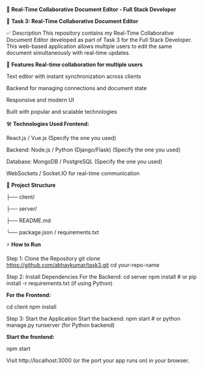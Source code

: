 📝 **Real-Time Collaborative Document Editor - Full Stack Developer**

📌 **Task 3: Real-Time Collaborative Document Editor**

✅ Description This repository contains my Real-Time Collaborative Document Editor developed as part of Task 3 for the Full Stack Developer. This web-based application allows multiple users to edit the same document simultaneously with real-time updates.

🚀 **Features Real-time collaboration for multiple users**

Text editor with instant synchronization across clients

Backend for managing connections and document state

Responsive and modern UI

Built with popular and scalable technologies

🛠️ **Technologies Used Frontend:** 


React.js / Vue.js (Specify the one you used)

Backend: Node.js / Python (Django/Flask) (Specify the one you used)

Database: MongoDB / PostgreSQL (Specify the one you used)

WebSockets / Socket.IO for real-time communication

📂 **Project Structure**

├── client/

├── server/

├── README.md

└── package.json / requirements.txt

⚡ **How to Run** 

Step 1: Clone the Repository git clone https://github.com/abhaykumar/task3.git cd your-repo-name

Step 2: Install Dependencies For the Backend: cd server npm install # or pip install -r requirements.txt (if using Python)

**For the Frontend:**

cd client npm install

Step 3: Start the Application Start the backend: npm start # or python manage.py runserver (for Python backend)

**Start the frontend:**

npm start

Visit http://localhost:3000 (or the port your app runs on) in your browser.
